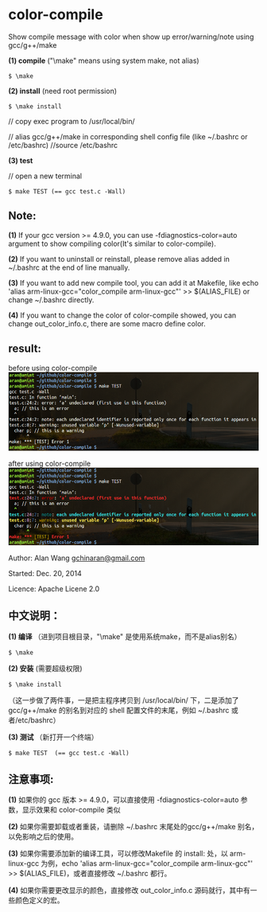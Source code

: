 color-compile
=============

Show compile message with color when show up error/warning/note using gcc/g++/make

**(1) compile** ("\make" means using system make, not alias)

    $ \make

**(2) install** (need root permission)

    $ \make install

// copy exec program to /usr/local/bin/

// alias gcc/g++/make in corresponding shell config file (like ~/.bashrc or  /etc/bashrc)
//source   /etc/bashrc

**(3) test**

// open a new terminal

    $ make TEST (== gcc test.c -Wall)

Note:
-----
**(1)** If your gcc version >= 4.9.0, you can use -fdiagnostics-color=auto argument to show compiling color(It's similar to color-compile).

**(2)** If you want to uninstall or reinstall, please remove alias added in ~/.bashrc at the end of line manually.

**(3)** If you want to add new compile tool, you can add it at Makefile, like echo 'alias arm-linux-gcc="color_compile arm-linux-gcc"' >> $(ALIAS_FILE) or change ~/.bashrc directly.

**(4)** If you want to change the color of color-compile showed, you can change out_color_info.c, there are some macro define color.

result:
-------
before using color-compile
![before using color-compile](https://github.com/chinaran/my-pictures/blob/master/color-compile/before.png)

after using color-compile
![after using color-compile](https://github.com/chinaran/my-pictures/blob/master/color-compile/after.png)

Author: Alan Wang <gchinaran@gmail.com>

Started: Dec. 20, 2014

Licence: Apache Licene 2.0

中文说明：
---------
**(1) 编译** （进到项目根目录，"\make" 是使用系统make，而不是alias别名）

    $ \make

**(2) 安装** (需要超级权限)

    $ \make install

（这一步做了两件事，一是把主程序拷贝到 /usr/local/bin/ 下，二是添加了 gcc/g++/make 的别名到对应的 shell 配置文件的末尾，例如 ~/.bashrc 或者/etc/bashrc）

**(3) 测试** （新打开一个终端）

    $ make TEST  (== gcc test.c -Wall)

注意事项:
-----
**(1)** 如果你的 gcc 版本 >= 4.9.0，可以直接使用 -fdiagnostics-color=auto 参数，显示效果和 color-compile 类似

**(2)** 如果你需要卸载或者重装，请删除 ~/.bashrc 末尾处的gcc/g++/make 别名，以免影响之后的使用。

**(3)** 如果你需要添加新的编译工具，可以修改Makefile 的 install: 处，以 arm-linux-gcc 为例，echo 'alias arm-linux-gcc="color_compile arm-linux-gcc"' >> $(ALIAS_FILE)，或者直接修改 ~/.bashrc 都行。

**(4)** 如果你需要更改显示的颜色，直接修改 out_color_info.c 源码就行，其中有一些颜色定义的宏。
